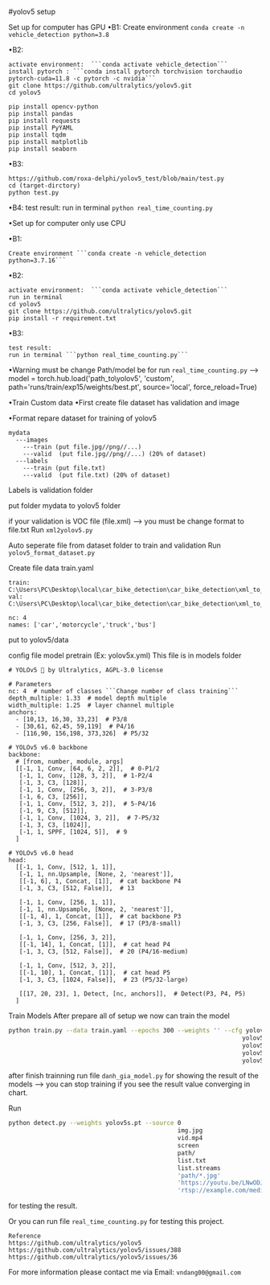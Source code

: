 #yolov5 setup

Set up for computer has GPU
•B1:
  Create environment ```conda create -n vehicle_detection python=3.8```

•B2:
  ```
  activate environment:  ```conda activate vehicle_detection```
  install pytorch : ```conda install pytorch torchvision torchaudio pytorch-cuda=11.8 -c pytorch -c nvidia```
  git clone https://github.com/ultralytics/yolov5.git
  cd yolov5
   
  pip install opencv-python
  pip install pandas
  pip install requests
  pip install PyYAML
  pip install tqdm
  pip install matplotlib
  pip install seaborn
  ```

•B3:
  ```
  https://github.com/roxa-delphi/yolov5_test/blob/main/test.py
  cd (target-dirctory)
  python test.py
  ```

•B4:
  test result:
  run in terminal ```python real_time_counting.py```


•Set up for computer only use CPU

•B1:
  ```
  Create environment ```conda create -n vehicle_detection python=3.7.16```
  ```
•B2:
  ```
  activate environment:  ```conda activate vehicle_detection```
  run in terminal 
  cd yolov5
  git clone https://github.com/ultralytics/yolov5.git
  pip install -r requirement.txt
  ```
•B3:
  ```
  test result:
  run in terminal ```python real_time_counting.py```
  ```
•Warning must be change Path/model be for run ```real_time_counting.py```
--> model = torch.hub.load('path_to\\yolov5', 'custom', path='runs/train/exp15/weights/best.pt', source='local', force_reload=True)

•Train Custom data
•First create file dataset has validation and image

•Format repare dataset for training of yolov5
```
mydata
  ---images
    ---train (put file.jpg//png//...)
    ---valid  (put file.jpg//png//...) (20% of dataset)
  ---labels
    ---train (put file.txt)
    ---valid  (put file.txt) (20% of dataset)
```
Labels is validation folder

put folder mydata to yolov5 folder

if your validation is VOC file (file.xml) --> you must be change format to file.txt
Run ```xml2yolov5.py```

Auto seperate file from dataset folder to train and validation
Run ```yolov5_format_dataset.py```

Create file data train.yaml
```
train: C:\Users\PC\Desktop\local\car_bike_detection\car_bike_detection\xml_to_textYolo\yolov5\mydata\images\train
val: C:\Users\PC\Desktop\local\car_bike_detection\car_bike_detection\xml_to_textYolo\yolov5\mydata\images\valid

nc: 4
names: ['car','motorcycle','truck','bus']
```
put to yolov5/data

config file model pretrain (Ex: yolov5x.yml)
This file is in models folder

```
# YOLOv5 🚀 by Ultralytics, AGPL-3.0 license

# Parameters
nc: 4  # number of classes ```Change number of class training```
depth_multiple: 1.33  # model depth multiple
width_multiple: 1.25  # layer channel multiple
anchors:
  - [10,13, 16,30, 33,23]  # P3/8
  - [30,61, 62,45, 59,119]  # P4/16
  - [116,90, 156,198, 373,326]  # P5/32

# YOLOv5 v6.0 backbone
backbone:
  # [from, number, module, args]
  [[-1, 1, Conv, [64, 6, 2, 2]],  # 0-P1/2
   [-1, 1, Conv, [128, 3, 2]],  # 1-P2/4
   [-1, 3, C3, [128]],
   [-1, 1, Conv, [256, 3, 2]],  # 3-P3/8
   [-1, 6, C3, [256]],
   [-1, 1, Conv, [512, 3, 2]],  # 5-P4/16
   [-1, 9, C3, [512]],
   [-1, 1, Conv, [1024, 3, 2]],  # 7-P5/32
   [-1, 3, C3, [1024]],
   [-1, 1, SPPF, [1024, 5]],  # 9
  ]

# YOLOv5 v6.0 head
head:
  [[-1, 1, Conv, [512, 1, 1]],
   [-1, 1, nn.Upsample, [None, 2, 'nearest']],
   [[-1, 6], 1, Concat, [1]],  # cat backbone P4
   [-1, 3, C3, [512, False]],  # 13

   [-1, 1, Conv, [256, 1, 1]],
   [-1, 1, nn.Upsample, [None, 2, 'nearest']],
   [[-1, 4], 1, Concat, [1]],  # cat backbone P3
   [-1, 3, C3, [256, False]],  # 17 (P3/8-small)

   [-1, 1, Conv, [256, 3, 2]],
   [[-1, 14], 1, Concat, [1]],  # cat head P4
   [-1, 3, C3, [512, False]],  # 20 (P4/16-medium)

   [-1, 1, Conv, [512, 3, 2]],
   [[-1, 10], 1, Concat, [1]],  # cat head P5
   [-1, 3, C3, [1024, False]],  # 23 (P5/32-large)

   [[17, 20, 23], 1, Detect, [nc, anchors]],  # Detect(P3, P4, P5)
  ]
```

Train Models
After prepare all of setup we now can train the model
```bash
python train.py --data train.yaml --epochs 300 --weights '' --cfg yolov5n.yaml  --batch-size 128
                                                                 yolov5s                    64
                                                                 yolov5m                    40
                                                                 yolov5l                    24
                                                                 yolov5x                    16
```
after finish trainning
run file ```danh_gia_model.py``` for showing the result of the models --> you can stop training if you see the result value converging in chart.

Run
```bash
python detect.py --weights yolov5s.pt --source 0                               # webcam
                                               img.jpg                         # image
                                               vid.mp4                         # video
                                               screen                          # screenshot
                                               path/                           # directory
                                               list.txt                        # list of images
                                               list.streams                    # list of streams
                                               'path/*.jpg'                    # glob
                                               'https://youtu.be/LNwODJXcvt4'  # YouTube
                                               'rtsp://example.com/media.mp4'  # RTSP, RTMP, HTTP stream
``` 
for testing the result.

Or you can run file ```real_time_counting.py``` for testing this project.

```
Reference
https://github.com/ultralytics/yolov5
https://github.com/ultralytics/yolov5/issues/388
https://github.com/ultralytics/yolov5/issues/36
```

For more information please contact me via Email: ```vndang00@gmail.com```
